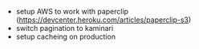 
- setup AWS to work with paperclip (https://devcenter.heroku.com/articles/paperclip-s3)
- switch pagination to kaminari
- setup cacheing on production

